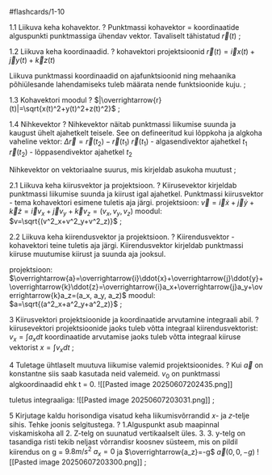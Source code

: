 #flashcards/1-10

1.1 Liikuva keha kohavektor.
?
Punktmassi kohavektor = koordinaatide alguspunkti punktmassiga ühendav vektor. 
Tavaliselt tähistatud  $\overrightarrow{r}(t)$
;

1.2  Liikuva keha koordinaadid.
?
kohavektori projektsioonid
$\overrightarrow{r}(t)=\overrightarrow{i}x(t)+\overrightarrow{j}y(t)+\overrightarrow{k}z(t)$

Liikuva punktmassi koordinaadid on ajafunktsioonid ning mehaanika põhiülesande lahendamiseks tuleb määrata nende funktsioonide kuju.
;

1.3 Kohavektori moodul
?
$|\overrightarrow{r}(t)|=\sqrt{x(t)^2+y(t)^2+z(t)^2}$
;

1.4 Nihkevektor
?
Nihkevektor näitab punktmassi liikumise suunda ja kaugust ühelt ajahetkelt teisele. See on defineeritud kui lõppkoha ja algkoha vaheline vektor:
				$Δ\overrightarrow{r}=\overrightarrow{r}(t_2​)−\overrightarrow{r}(t_1​)$
$\overrightarrow{r}(t_1)$ - algasendivektor ajahetkel $t_1$
$\overrightarrow{r}(t_2)$ - lõppasendivektor ajahetkel $t_2$

Nihkevektor on vektoriaalne suurus, mis kirjeldab asukoha muutust
;

2.1 Liikuva keha kiirusvektor ja projektsioon.
?
Kiirusevektor kirjeldab punktmassi liikumise suunda ja kiirust igal ajahetkel.
Punktmassi kiirusvektor - tema kohavektori esimene tuletis aja järgi.
projektsioon:
$\overrightarrow{v}=\overrightarrow{i}\dot{x}+\overrightarrow{j}\dot{y}+\overrightarrow{k}\dot{z}=\overrightarrow{i}v_x+\overrightarrow{j}v_y+\overrightarrow{k}v_z=(v_x, v_y, v_z)$
moodul:
$v=\sqrt{(v^2_x+v^2_y+v^2_z)}$
;

2.2 Liikuva keha kiirendusvektor ja projektsioon.
?
Kiirendusvektor - kohavektori teine tuletis aja järgi.
Kiirendusvektor kirjeldab punktmassi kiiruse muutumise kiirust ja suunda aja jooksul.

projektsioon:
$\overrightarrow{a}=\overrightarrow{i}\ddot{x}+\overrightarrow{j}\ddot{y}+\overrightarrow{k}\ddot{z}=\overrightarrow{i}a_x+\overrightarrow{j}a_y+\overrightarrow{k}a_z=(a_x, a_y, a_z)$
moodul:
$a=\sqrt{(a^2_x+a^2_y+a^2_z)}$
;

3 Kiirusvektori projektsioonide ja koordinaatide arvutamine integraali abil.
?
kiirusevektori projektsioonide jaoks tuleb võtta integraal kiirendusvektorist:
$v_x=\int{a_xdt}$
koordinaatide arvutamise jaoks tuleb võtta integraal kiiruse vektorist
$x=\int{v_xdt}$
;

4 Tuletage ühtlaselt muutuva liikumise valemid projektsioonides.
?
Kui  $\overrightarrow{a}$  on konstantne siis saab kasutada neid valemeid. $v_0$ on punktmassi algkoordinaadid ehk t = 0.
![[Pasted image 20250607202435.png]]

tuletus integraaliga:
![[Pasted image 20250607203031.png]]
;

5 Kirjutage kaldu horisondiga visatud keha liikumisvõrrandid 𝑥- ja 𝑧-telje sihis. Tehke joonis selgitustega.
?
1.Alguspunkt asub maapinnal viskamiskoha all
2. Z-telg on suunatud vertikaalselt üles.
3. 3. y-telg on tasandiga risti
tekib neljast võrrandisr koosnev süsteem, mis on pildil
kiirendus on g = $9.8m/s^2$
$a_x=0$ ja $\overrightarrow{a_z}=-g$
$\overrightarrow{a}(0, 0, -g)$
![[Pasted image 20250607203300.png]]
;